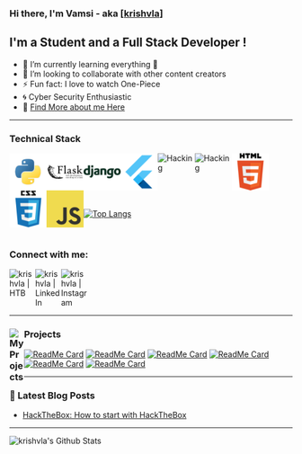 ### Hi there, I'm Vamsi - aka [[krishvla](http://vlabox.me/)]

## I'm a Student and a Full Stack Developer !
- 🌱 I’m currently learning everything 🤣
- 👯 I’m looking to collaborate with other content creators
- ⚡ Fun fact: I love to watch One-Piece
- :cyclone:  Cyber Security Enthusiastic
- :hatching_chick:  [Find More about me Here](http://vlabox.me/)
---

### Technical Stack
<img align="left" alt="Python" width="66px" src="https://raw.githubusercontent.com/github/explore/80688e429a7d4ef2fca1e82350fe8e3517d3494d/topics/python/python.png">
<img align="left" alt="Flask" width="66px" src="https://raw.githubusercontent.com/github/explore/80688e429a7d4ef2fca1e82350fe8e3517d3494d/topics/flask/flask.png">
<img align="left" alt="Django" width="66px" src="https://raw.githubusercontent.com/github/explore/80688e429a7d4ef2fca1e82350fe8e3517d3494d/topics/django/django.png">
<img align="left" alt="Vue Js" width="66px" src="https://raw.githubusercontent.com/github/explore/80688e429a7d4ef2fca1e82350fe8e3517d3494d/topics/flutter/flutter.png">
<img align="left" alt="Hacking" width="66px" src="https://image.flaticon.com/icons/png/512/843/843280.png">
<img align="left" alt="Hacking" width="66px" src="https://media-exp1.licdn.com/dms/image/C4D0BAQHvMeJi2yXd1A/company-logo_200_200/0?e=2159024400&v=beta&t=8v8emLtltvIv-zUuLs1yMs4HIVoz64ydTTl9m5PDh3A">
<img align="left" alt="HTML5" width="66px" src="https://raw.githubusercontent.com/github/explore/80688e429a7d4ef2fca1e82350fe8e3517d3494d/topics/html/html.png" />
<img align="left" alt="CSS3" width="66px" src="https://raw.githubusercontent.com/github/explore/80688e429a7d4ef2fca1e82350fe8e3517d3494d/topics/css/css.png" />
<img align="left" alt="JavaScript" width="66px" src="https://raw.githubusercontent.com/github/explore/80688e429a7d4ef2fca1e82350fe8e3517d3494d/topics/javascript/javascript.png" />
<br />
<br />
<br />
<br />
<br />

[![Top Langs](https://github-readme-stats.vercel.app/api/top-langs/?username=krishvla&layout=compact)](https://github.com/krishvla)

<br />

### Connect with me:
[<img align="left" alt="krishvla | HTB" width="46px" src="https://media-exp1.licdn.com/dms/image/C4D0BAQHvMeJi2yXd1A/company-logo_200_200/0?e=2159024400&v=beta&t=8v8emLtltvIv-zUuLs1yMs4HIVoz64ydTTl9m5PDh3A">][htbprofile]
[<img align="left" alt="krishvla | LinkedIn" width="46px" src="https://cdn.jsdelivr.net/npm/simple-icons@v3/icons/linkedin.svg" />][linkedin]
[<img align="left" alt="krishvla | Instagram" width="46px" src="https://cdn.jsdelivr.net/npm/simple-icons@v3/icons/instagram.svg" />][instagram]

<br />
<br />
<br />
<br />

---

### <img align="left" alt="My Projects" width="26px" src="https://toppng.com/uploads/preview/services-icons-implementation-01-01-project-implementation-icon-11563038221vwvtsitw9h.png" />Projects

[![ReadMe Card](https://github-readme-stats.vercel.app/api/pin/?username=krishvla&repo=weatherapp)](https://github.com/krishvla/weatherapp)
[![ReadMe Card](https://github-readme-stats.vercel.app/api/pin/?username=krishvla&repo=Hackathon-secure)](https://github.com/krishvla/Hackathon-secure)
[![ReadMe Card](https://github-readme-stats.vercel.app/api/pin/?username=krishvla&repo=AR-with-Flutter)](https://github.com/krishvla/AR-with-Flutter)
[![ReadMe Card](https://github-readme-stats.vercel.app/api/pin/?username=krishvla&repo=coda_challenge)](https://github.com/krishvla/coda_challenge)
[![ReadMe Card](https://github-readme-stats.vercel.app/api/pin/?username=krishvla&repo=dbms_project)](https://github.com/krishvla/dbms_project)
[![ReadMe Card](https://github-readme-stats.vercel.app/api/pin/?username=krishvla&repo=student_report_card)](https://github.com/krishvla/student_report_card)


---
### 📕 Latest Blog Posts
<!-- BLOG-POST-LIST:START -->
- [HackTheBox: How to start with HackTheBox](https://vlabox.pythonanywhere.com/articles/-M5kcwHWSyxeF06gQ_fO/)
<!-- BLOG-POST-LIST:END -->

---

<img align="left" alt="krishvla's Github Stats" src="https://github-readme-stats.vercel.app/api?username=krishvla&show_icons=true&hide_border=true&include_all_commits=true&count_private=true&hide=prs,issues&theme=algolia" />


[htbprofile]: https://www.hackthebox.eu/profile/235903
[linkedin]: https://www.linkedin.com/in/vamsivla
[instagram]: https://www.instagram.com/vamsi_vla/
